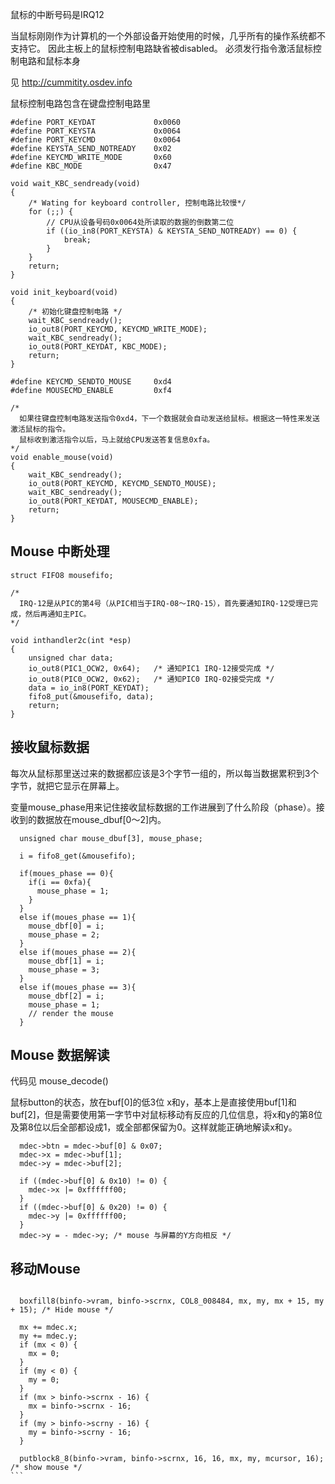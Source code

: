 
鼠标的中断号码是IRQ12

当鼠标刚刚作为计算机的一个外部设备开始使用的时候，几乎所有的操作系统都不支持它。
因此主板上的鼠标控制电路缺省被disabled。 必须发行指令激活鼠标控制电路和鼠标本身

见 http://cummitity.osdev.info


鼠标控制电路包含在键盘控制电路里


```
#define PORT_KEYDAT				0x0060
#define PORT_KEYSTA				0x0064
#define PORT_KEYCMD				0x0064
#define KEYSTA_SEND_NOTREADY	0x02
#define KEYCMD_WRITE_MODE		0x60
#define KBC_MODE				0x47

void wait_KBC_sendready(void)
{
	/* Wating for keyboard controller, 控制电路比较慢*/
	for (;;) {
		// CPU从设备号码0x0064处所读取的数据的倒数第二位
		if ((io_in8(PORT_KEYSTA) & KEYSTA_SEND_NOTREADY) == 0) {
			break;
		}
	}
	return;
}

void init_keyboard(void)
{
	/* 初始化键盘控制电路 */
	wait_KBC_sendready();
	io_out8(PORT_KEYCMD, KEYCMD_WRITE_MODE);
	wait_KBC_sendready();
	io_out8(PORT_KEYDAT, KBC_MODE);
	return;
}

#define KEYCMD_SENDTO_MOUSE		0xd4
#define MOUSECMD_ENABLE			0xf4

/*
  如果往键盘控制电路发送指令0xd4，下一个数据就会自动发送给鼠标。根据这一特性来发送激活鼠标的指令。
  鼠标收到激活指令以后，马上就给CPU发送答复信息0xfa。
*/
void enable_mouse(void)
{
	wait_KBC_sendready();
	io_out8(PORT_KEYCMD, KEYCMD_SENDTO_MOUSE);
	wait_KBC_sendready();
	io_out8(PORT_KEYDAT, MOUSECMD_ENABLE);
	return; 
}
```



## Mouse 中断处理
```
struct FIFO8 mousefifo;

/*
  IRQ-12是从PIC的第4号（从PIC相当于IRQ-08～IRQ-15），首先要通知IRQ-12受理已完成，然后再通知主PIC。
*/

void inthandler2c(int *esp)
{
	unsigned char data;
	io_out8(PIC1_OCW2, 0x64);	/* 通知PIC1 IRQ-12接受完成 */
	io_out8(PIC0_OCW2, 0x62);	/* 通知PIC0 IRQ-02接受完成 */
	data = io_in8(PORT_KEYDAT);
	fifo8_put(&mousefifo, data);
	return;
}

```

## 接收鼠标数据
每次从鼠标那里送过来的数据都应该是3个字节一组的，所以每当数据累积到3个字节，就把它显示在屏幕上。

变量mouse_phase用来记住接收鼠标数据的工作进展到了什么阶段（phase）。接收到的数据放在mouse_dbuf[0～2]内。

```
  unsigned char mouse_dbuf[3], mouse_phase;

  i = fifo8_get(&mousefifo);

  if(moues_phase == 0){
    if(i == 0xfa){
      mouse_phase = 1;
    }
  }
  else if(moues_phase == 1){
    mouse_dbf[0] = i;
    mouse_phase = 2;
  }
  else if(moues_phase == 2){
    mouse_dbf[1] = i;
    mouse_phase = 3;
  }
  else if(moues_phase == 3){
    mouse_dbf[2] = i;
    mouse_phase = 1;
    // render the mouse
  }
```

## Mouse 数据解读
代码见 mouse_decode()

鼠标button的状态，放在buf[0]的低3位
x和y，基本上是直接使用buf[1]和buf[2]，但是需要使用第一字节中对鼠标移动有反应的几位信息，将x和y的第8位及第8位以后全部都设成1，或全部都保留为0。这样就能正确地解读x和y。
```
  mdec->btn = mdec->buf[0] & 0x07;
  mdec->x = mdec->buf[1];
  mdec->y = mdec->buf[2];

  if ((mdec->buf[0] & 0x10) != 0) {
    mdec->x |= 0xffffff00;
  }
  if ((mdec->buf[0] & 0x20) != 0) {
    mdec->y |= 0xffffff00;
  }
  mdec->y = - mdec->y; /* mouse 与屏幕的Y方向相反 */
```

## 移动Mouse
````
  
  boxfill8(binfo->vram, binfo->scrnx, COL8_008484, mx, my, mx + 15, my + 15); /* Hide mouse */

  mx += mdec.x;
  my += mdec.y;
  if (mx < 0) {
    mx = 0;
  }
  if (my < 0) {
    my = 0;
  }
  if (mx > binfo->scrnx - 16) {
    mx = binfo->scrnx - 16;
  }
  if (my > binfo->scrny - 16) {
    my = binfo->scrny - 16;
  } 

  putblock8_8(binfo->vram, binfo->scrnx, 16, 16, mx, my, mcursor, 16); /* show mouse */
```
